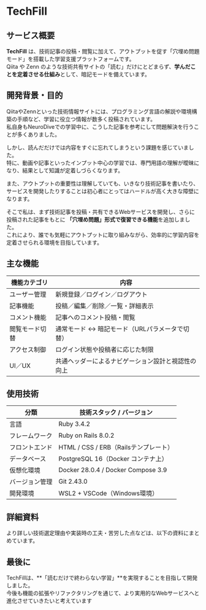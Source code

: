 # TechFill

## サービス概要
**TechFill** は、技術記事の投稿・閲覧に加えて、アウトプットを促す「穴埋め問題モード」を搭載した学習支援プラットフォームです。  
Qiita や Zenn のような技術共有サイトの「読む」だけにとどまらず、**学んだことを定着させる仕組み**として、暗記モードを備えています。

## 開発背景・目的

QiitaやZennといった技術情報サイトには、プログラミング言語の解説や環境構築の手順など、学習に役立つ情報が数多く投稿されています。  
私自身もNeuroDiveでの学習中に、こうした記事を参考にして問題解決を行うことが多くありました。

しかし、読んだだけでは内容をすぐに忘れてしまうという課題を感じていました。  
特に、動画や記事といったインプット中心の学習では、専門用語の理解が曖昧になり、結果として知識が定着しづらくなります。

また、アウトプットの重要性は理解していても、いきなり技術記事を書いたり、サービスを開発したりすることは初心者にとってはハードルが高く大きな障壁になります。

そこで私は、まず技術記事を投稿・共有できるWebサービスを開発し、さらに投稿された記事をもとに **「穴埋め問題」形式で復習できる機能**を追加しました。  
これにより、誰でも気軽にアウトプットに取り組みながら、効率的に学習内容を定着させられる環境を目指しています。

## 主な機能

| 機能カテゴリ | 内容 |
|--------------|------|
| ユーザー管理 | 新規登録／ログイン／ログアウト |
| 記事機能 | 投稿／編集／削除／一覧・詳細表示 |
| コメント機能 | 記事へのコメント投稿・閲覧 |
| 閲覧モード切替 | 通常モード ↔ 暗記モード（URLパラメータで切替） |
| アクセス制御 | ログイン状態や投稿者に応じた制限 |
| UI／UX | 共通ヘッダーによるナビゲーション設計と視認性の向上 |

## 使用技術

| 分類 | 技術スタック / バージョン |
|------|-----------------------------|
| 言語 | Ruby 3.4.2 |
| フレームワーク | Ruby on Rails 8.0.2 |
| フロントエンド | HTML / CSS / ERB（Railsテンプレート） |
| データベース | PostgreSQL 16（Docker コンテナ上） |
| 仮想化環境 | Docker 28.0.4 / Docker Compose 3.9 |
| バージョン管理 | Git 2.43.0 |
| 開発環境 | WSL2 + VSCode（Windows環境） |

## 詳細資料

より詳しい技術選定理由や実装時の工夫・苦労した点などは、以下の資料にまとめています。


## 最後に

TechFillは、**「読むだけで終わらない学習」**を実現することを目指して開発しました。  
今後も機能の拡張やリファクタリングを通じて、より実用的なWebサービスへと進化させていきたいと考えています
